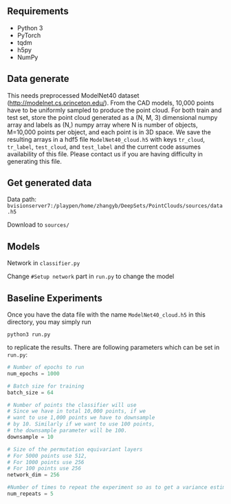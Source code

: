 ## Requirements
* Python 3
* PyTorch
* tqdm
* h5py
* NumPy

## Data generate

This needs preprocessed ModelNet40 dataset (http://modelnet.cs.princeton.edu/). From the CAD models, 10,000 points have to be uniformly sampled to produce the point cloud. For both train and test set, store the point cloud generated as a (N, M, 3) dimensional numpy array and labels as (N,) numpy array where N is number of objects, M=10,000 points per object, and each point is in 3D space. We save the resulting arrays in a hdf5 file `ModelNet40_cloud.h5` with keys `tr_cloud`, `tr_label`, `test_cloud`, and `test_label` and the current code assumes availability of this file. Please contact us if you are having difficulty in generating this file.

## Get generated data

Data path: `bvisionserver7:/playpen/home/zhangyb/DeepSets/PointClouds/sources/data.h5`

Download to `sources/`

## Models

Network in `classifier.py`

Change `#Setup network` part in `run.py` to change the model

## Baseline Experiments

Once you have the data file with the name `ModelNet40_cloud.h5` in this directory, you may simply run

    python3 run.py

to replicate the results. There are following parameters which can be set in `run.py`:

```python
# Number of epochs to run
num_epochs = 1000  

# Batch size for training
batch_size = 64

# Number of points the classifier will use
# Since we have in total 10,000 points, if we 
# want to use 1,000 points we have to downsample 
# by 10. Similarly if we want to use 100 points, 
# the downsample parameter will be 100.
downsample = 10

# Size of the permutation equivariant layers
# For 5000 points use 512,
# For 1000 points use 256
# For 100 points use 256
network_dim = 256  

#Number of times to repeat the experiment so as to get a variance estimate
num_repeats = 5    
```
